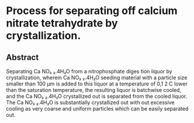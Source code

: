 # Process for separating off calcium nitrate tetrahydrate by crystallization.

## Abstract
Separating Ca NO₃ ₂.4H₂O from a nitrophosphate diges tion liquor by crystallization, wherein Ca NO₃ ₂.4H₂O seeding material with a particle size smaller than 100 µm is added to this liquor at a temperature of 0,1 2 C lower than the saturation temperature, the resulting liquor is batchwise cooled, and the Ca NO₃ ₂.4H₂O crystallized out is separated from the cooled liquor. The Ca NO₃ ₂.4H₂O is substantially crystallized out with out excessive cooling as very coarse and uniform particles which can be easily separated out.